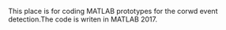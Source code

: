 This place is for coding MATLAB prototypes for the corwd event detection.The code is writen in MATLAB 2017.
